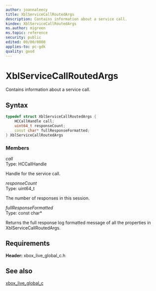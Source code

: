 ```yaml
---
author: joannaleecy
title: XblServiceCallRoutedArgs
description: Contains information about a service call.
kindex: XblServiceCallRoutedArgs
ms.author: migreen
ms.topic: reference
security: public
edited: 00/00/0000
applies-to: pc-gdk
quality: good
---
```


# XblServiceCallRoutedArgs  

Contains information about a service call.  

## Syntax  
  
```cpp
typedef struct XblServiceCallRoutedArgs {  
    HCCallHandle call;  
    uint64_t responseCount;  
    const char* fullResponseFormatted;  
} XblServiceCallRoutedArgs  
```
  
### Members  
  
*call*  
Type: HCCallHandle  
  
Handle for the service call.
  
*responseCount*  
Type: uint64_t  
  
The number of responses in this session.
  
*fullResponseFormatted*  
Type: const char*  
  
Returns the full response log formatted message of all the properties in XblServiceCallRoutedArgs.
  
## Requirements  
  
**Header:** xbox_live_global_c.h
  
## See also  
[xbox_live_global_c](../xbox_live_global_c_members.md)  
  
  